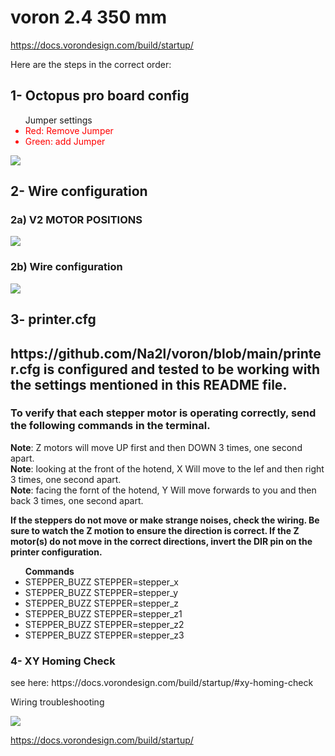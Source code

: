 # voron 2.4 350 mm

https://docs.vorondesign.com/build/startup/
<p>
Here are the steps in the correct order:

<h2>1- Octopus pro board config</h2> 
<ul> Jumper settings
<li style="color:red" > Red: Remove Jumper</li>
<li  style="color:red" > Green: add Jumper</li>
</ul>
<img src='https://docs.vorondesign.com/build/electrical/images/v2-octopus-initial-preparation.png'>

<h2>2- Wire configuration</h2>
<h3>2a) V2 MOTOR POSITIONS</h3>
<img src='https://docs.vorondesign.com/build/startup/images/V2-motor-positions.png'>
<h3>2b) Wire configuration</h3>
<img src='https://docs.vorondesign.com/build/electrical/images/v2_octopus_wiring.png'>
<h2>3- printer.cfg<h2>
https://github.com/Na2l/voron/blob/main/printer.cfg
is configured and tested to be working with the settings mentioned in this README file.


<h3>To verify that each stepper motor is operating correctly, send the following commands in the terminal.</h3>

<b>Note</b>: Z motors will move UP first and then DOWN 3 times, one second apart.<br>
<b>Note</b>: looking at the front of the hotend, X Will move to the lef and then right 3 times, one second apart.<br>
<b>Note</b>: facing the fornt of the hotend, Y Will move forwards to you and then back 3 times, one second apart.<br>

<b>
 If the steppers do not move or make strange noises, check the wiring. Be sure to watch the Z motion to ensure the direction is correct. If the Z motor(s) do not move in the correct directions, invert the DIR pin on the printer configuration.
</b>

<ul><b>Commands</b>
<li>STEPPER_BUZZ STEPPER=stepper_x</li>
<li>STEPPER_BUZZ STEPPER=stepper_y</li>
<li>STEPPER_BUZZ STEPPER=stepper_z</li>
<li>STEPPER_BUZZ STEPPER=stepper_z1</li>
<li>STEPPER_BUZZ STEPPER=stepper_z2</li>
<li>STEPPER_BUZZ STEPPER=stepper_z3</li>
 </ul>

<h3>4- XY Homing Check</h3>
see here: https://docs.vorondesign.com/build/startup/#xy-homing-check
<p>
Wiring troubleshooting 
</p>
<img src='https://docs.vorondesign.com/build/startup/images/V2-motor-configuration-guide.png'>

https://docs.vorondesign.com/build/startup/
